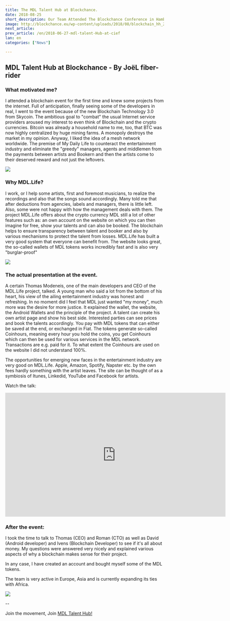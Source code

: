 ```yaml
---
title: The MDL Talent Hub at Blockchance.
date: 2018-08-25
short_description: Our Team Attended The Blockchance Conference in Hamburg. This is a short recap!
image: http://blockchance.eu/wp-content/uploads/2018/08/blockchain_hh_2018-7776.jpg
next_article:
prev_article: /en/2018-06-27-mdl-talent-Hub-at-cief
lan: en
categories: ["News"]

---
```


## MDL Talent Hub at Blockchance - By JoëL fiber-rider

### What motivated me?

I attended a blockchain event for the first time and knew some projects from the internet. Full of anticipation, finally seeing some of the developers in real, I went to the event because of the new Blockchain Technology 3.0 from Skycoin. The ambitious goal to "combat" the usual Internet service providers aroused my interest to even think of Blockchain and the crypto currencies. Bitcoin was already a household name to me, too, that BTC was now highly centralized by huge mining farms.
A monopoly destroys the market in my opinion. Anyway, I liked the idea of ​​a mesh network worldwide. The premise of My Daily Life to counteract the entertainment industry and eliminate the "greedy" managers, agents and middlemen from the payments between artists and Bookern and then the artists come to their deserved reward and not just the leftovers.


![](http://blockchance.eu/wp-content/uploads/2018/08/blockchain_hh_2018-7493-2.jpg)


### Why MDL.Life?
I work, or I help some artists, first and foremost musicians, to realize the recordings and also that the songs sound accordingly. Many told me that after deductions from agencies, labels and managers, there is little left. Also, some were not happy with how the management deals with them.
The project MDL.Life offers about the crypto currency MDL still a lot of other features such as: an own account on the website on which you can then imagine for free, show your talents and can also be booked. The blockchain helps to ensure transparency between talent and booker and also by various mechanisms to protect the talent from losses.
MDL.Life has built a very good system that everyone can benefit from.
The website looks great, the so-called wallets of MDL tokens works incredibly fast and is also very "burglar-proof"

![](http://blockchance.eu/wp-content/uploads/2018/08/blockchain_hh_2018-4918.jpg)

### The actual presentation at the event.

A certain Thomas Modeneis, one of the main developers and CEO of the MDL.Life project, talked.
A young man who said a lot from the bottom of his heart, his view of the ailing entertainment industry was honest and refreshing. In no moment did I feel that MDL just wanted "my money", much more was the desire for more justice.
It explained the wallet, the website, the Android Wallets and the principle of the project.
A talent can create his own artist page and show his best side. Interested parties can see prices and book the talents accordingly. You pay with MDL tokens that can either be saved at the end, or exchanged in Fiat. The tokens generate so-called Coinhours, meaning every hour you hold the coins, you get Coinhours which can then be used for various services in the MDL network. Transactions are e.g. paid for it. To what extent the Coinhours are used on the website I did not understand 100%.

The opportunities for emerging new faces in the entertainment industry are very good on MDL.Life. Apple, Amazon, Spotify, Napster etc. by the own fees hardly something with the artist leaves. The site can be thought of as a symbiosis of Itunes, Linkedid, YouTube and Facebook for artists.

Watch the talk:
<iframe width="700" height="393" src="https://www.youtube.com/embed/GMdtTUGovW0" frameborder="0" allow="autoplay; encrypted-media" allowfullscreen></iframe>


### After the event:

I took the time to talk to Thomas (CEO) and Roman (CTO) as well as David (Android developer) and Ivens (Blockchain Developer) to see if it's all about money.
My questions were answered very nicely and explained various aspects of why a blockchain makes sense for their project.

In any case, I have created an account and bought myself some of the MDL tokens.

The team is very active in Europe, Asia and is currently expanding its ties with Africa.

![](http://blockchance.eu/wp-content/uploads/2018/08/blockchain_hh_2018-7504-2.jpg)



--

Join the movement, Join [MDL Talent Hub!](https://www.mdl.life/)


